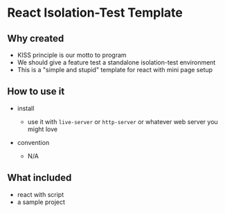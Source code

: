 # React Isolation-Test Template

## Why created

- KISS principle is our motto to program
- We should give a feature test a standalone isolation-test environment
- This is a "simple and stupid" template for react with mini page setup

## How to use it

- install

  - use it with `live-server` or `http-server` or whatever web server you might love

- convention
  - N/A

## What included

- react with script
- a sample project

